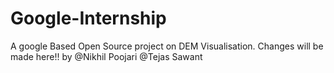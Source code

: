 # Google-Internship
A google Based Open Source project on DEM Visualisation.
Changes will be made here!! by @Nikhil Poojari @Tejas Sawant
